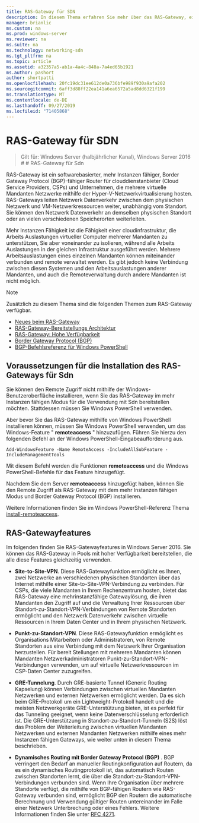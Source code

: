 ```yaml
---
title: RAS-Gateway für SDN
description: In diesem Thema erfahren Sie mehr über das RAS-Gateway, ein softwarebasierter, mehr Instanzen fähiger Border Gateway Protocol (BGP)-fähiger Router in Windows Server 2016.
manager: brianlic
ms.custom: na
ms.prod: windows-server
ms.reviewer: na
ms.suite: na
ms.technology: networking-sdn
ms.tgt_pltfrm: na
ms.topic: article
ms.assetid: a32357a5-ab1a-4a4c-848a-7a4ed65b1921
ms.author: pashort
author: shortpatti
ms.openlocfilehash: 20fc19dc31ee612de0a736bfe989f930a9afa202
ms.sourcegitcommit: 6aff3d88ff22ea141a6ea6572a5ad8dd6321f199
ms.translationtype: MT
ms.contentlocale: de-DE
ms.lasthandoff: 09/27/2019
ms.locfileid: "71405868"
---
```

# <a name="ras-gateway-for-sdn"></a>RAS-Gateway für SDN

>Gilt für: Windows Server (halbjährlicher Kanal), Windows Server 2016 # # RAS-Gateway für Sdn  


RAS-Gateway ist ein softwarebasierter, mehr Instanzen fähiger, Border Gateway Protocol (BGP)-fähiger Router für clouddienstanbieter (Cloud Service Providers, CSPs) und Unternehmen, die mehrere virtuelle Mandanten Netzwerke mithilfe der Hyper-V-Netzwerkvirtualisierung hosten. RAS-Gateways leiten Netzwerk Datenverkehr zwischen dem physischen Netzwerk und VM-Netzwerkressourcen weiter, unabhängig vom Standort. Sie können den Netzwerk Datenverkehr an demselben physischen Standort oder an vielen verschiedenen Speicherorten weiterleiten.   

Mehr Instanzen Fähigkeit ist die Fähigkeit einer cloudinfrastruktur, die Arbeits Auslastungen virtueller Computer mehrerer Mandanten zu unterstützen, Sie aber voneinander zu isolieren, während alle Arbeits Auslastungen in der gleichen Infrastruktur ausgeführt werden. Mehrere Arbeitsauslastungen eines einzelnen Mandanten können miteinander verbunden und remote verwaltet werden. Es gibt jedoch keine Verbindung zwischen diesen Systemen und den Arbeitsauslastungen anderer Mandanten, und auch die Remoteverwaltung durch andere Mandanten ist nicht möglich.

  
> [!NOTE]  
> Zusätzlich zu diesem Thema sind die folgenden Themen zum RAS-Gateway verfügbar.  
>   
> -   [Neues beim RAS-Gateway](../../../sdn/technologies/network-function-virtualization/What-s-New-in-RAS-Gateway.md)  
> -   [RAS-Gateway-Bereitstellungs Architektur](../../../sdn/technologies/network-function-virtualization/RAS-Gateway-Deployment-Architecture.md)  
> -   [RAS-Gateway: Hohe Verfügbarkeit](../../../sdn/technologies/network-function-virtualization/RAS-Gateway-High-Availability.md)  
> -   [Border Gateway Protocol &#40;BGP&#41;](../../../../remote/remote-access/bgp/Border-Gateway-Protocol-BGP.md)  
> -   [BGP-Befehlsreferenz für Windows PowerShell](../../../../remote/remote-access/bgp/BGP-Windows-PowerShell-Command-Reference.md)  
  
    
## <a name="prerequisites-for-installing-ras-gateway-for-sdn"></a>Voraussetzungen für die Installation des RAS-Gateways für Sdn  
Sie können den Remote Zugriff nicht mithilfe der Windows-Benutzeroberfläche installieren, wenn Sie das RAS-Gateway im mehr Instanzen fähigen Modus für die Verwendung mit Sdn bereitstellen möchten. Stattdessen müssen Sie Windows PowerShell verwenden.  
  
Aber bevor Sie das RAS-Gateway mithilfe von Windows PowerShell installieren können, müssen Sie Windows PowerShell verwenden, um das Windows-Feature " **remoteaccess** " hinzuzufügen. Führen Sie hierzu den folgenden Befehl an der Windows PowerShell-Eingabeaufforderung aus.  
  
`Add-WindowsFeature -Name RemoteAccess -IncludeAllSubFeature -IncludeManagementTools`  
  
Mit diesem Befehl werden die Funktionen **remoteaccess** und die Windows PowerShell-Befehle für das Feature hinzugefügt.  
  
Nachdem Sie dem Server **remoteaccess** hinzugefügt haben, können Sie den Remote Zugriff als RAS-Gateway mit dem mehr Instanzen fähigen Modus und Border Gateway Protocol (BGP) installieren.  
  
Weitere Informationen finden Sie im Windows PowerShell-Referenz Thema [install-remoteaccess](https://technet.microsoft.com/library/hh918408.aspx).  
  
## <a name="ras-gateway-features"></a>RAS-Gatewayfeatures  
Im folgenden finden Sie RAS-Gatewayfeatures in Windows Server 2016. Sie können das RAS-Gateway in Pools mit hoher Verfügbarkeit bereitstellen, die alle diese Features gleichzeitig verwenden.  
  
-   **Site-to-Site-VPN**. Diese RAS-Gatewayfunktion ermöglicht es Ihnen, zwei Netzwerke an verschiedenen physischen Standorten über das Internet mithilfe einer Site-to-Site-VPN-Verbindung zu verbinden. Für CSPs, die viele Mandanten in Ihrem Rechenzentrum hosten, bietet das RAS-Gateway eine mehrinstanzfähige Gatewaylösung, die ihren Mandanten den Zugriff auf und die Verwaltung Ihrer Ressourcen über Standort-zu-Standort-VPN-Verbindungen von Remote Standorten ermöglicht und den Netzwerk Datenverkehr zwischen virtuelle Ressourcen in Ihrem Daten Center und in Ihrem physischen Netzwerk.  
  
-   **Punkt-zu-Standort-VPN**. Diese RAS-Gatewayfunktion ermöglicht es Organisations Mitarbeitern oder Administratoren, von Remote Standorten aus eine Verbindung mit dem Netzwerk Ihrer Organisation herzustellen.  Für bereit Stellungen mit mehreren Mandanten können Mandanten Netzwerkadministratoren Punkt-zu-Standort-VPN-Verbindungen verwenden, um auf virtuelle Netzwerkressourcen im CSP-Daten Center zuzugreifen.  
  
-   **GRE-Tunnelung**. Durch GRE-basierte Tunnel (Generic Routing Kapselung) können Verbindungen zwischen virtuellen Mandanten Netzwerken und externen Netzwerken ermöglicht werden. Da es sich beim GRE-Protokoll um ein Lightweight-Protokoll handelt und die meisten Netzwerkgeräte GRE-Unterstützung bieten, ist es perfekt für das Tunneling geeignet, wenn keine Datenverschlüsselung erforderlich ist. Die GRE-Unterstützung in Standort-zu-Standort-Tunneln (S2S) löst das Problem der Weiterleitung zwischen virtuellen Mandanten Netzwerken und externen Mandanten Netzwerken mithilfe eines mehr Instanzen fähigen Gateways, wie weiter unten in diesem Thema beschrieben.  
  
-   **Dynamisches Routing mit Border Gateway Protocol (BGP)** . BGP verringert den Bedarf an manueller Routingkonfiguration auf Routern, da es ein dynamisches Routingprotokoll ist, das automatisch Routen zwischen Standorten lernt, die über die Standort-zu-Standort-VPN-Verbindungen verbunden sind. Wenn Ihre Organisation über mehrere Standorte verfügt, die mithilfe von BGP-fähigen Routern wie RAS-Gateway verbunden sind, ermöglicht BGP den Routern die automatische Berechnung und Verwendung gültiger Routen untereinander im Falle einer Netzwerk Unterbrechung oder eines Fehlers. Weitere Informationen finden Sie unter [RFC 4271](https://tools.ietf.org/html/rfc4271).  
  

  


